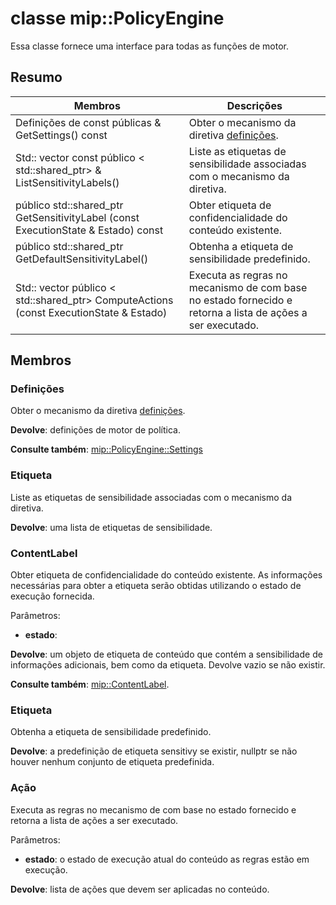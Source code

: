 # <a name="class-mippolicyengine"></a>classe mip::PolicyEngine 
Essa classe fornece uma interface para todas as funções de motor.
  
## <a name="summary"></a>Resumo
 Membros                        | Descrições                                
--------------------------------|---------------------------------------------
 Definições de const públicas & GetSettings() const  |  Obter o mecanismo da diretiva [definições](class_mip_policyengine_settings.md).
Std:: vector const público < std::shared_ptr<Label>> & ListSensitivityLabels()  |  Liste as etiquetas de sensibilidade associadas com o mecanismo da diretiva.
público std::shared_ptr<ContentLabel> GetSensitivityLabel (const ExecutionState & Estado) const  |  Obter etiqueta de confidencialidade do conteúdo existente.
público std::shared_ptr<Label> GetDefaultSensitivityLabel()  |  Obtenha a etiqueta de sensibilidade predefinido.
Std:: vector público < std::shared_ptr<Action>> ComputeActions (const ExecutionState & Estado)  |  Executa as regras no mecanismo de com base no estado fornecido e retorna a lista de ações a ser executado.
  
## <a name="members"></a>Membros
  
### <a name="settings"></a>Definições
Obter o mecanismo da diretiva [definições](class_mip_policyengine_settings.md).

  
**Devolve**: definições de motor de política. 
  
**Consulte também**: [mip::PolicyEngine::Settings](class_mip_policyengine_settings.md)
  
### <a name="label"></a>Etiqueta
Liste as etiquetas de sensibilidade associadas com o mecanismo da diretiva.

  
**Devolve**: uma lista de etiquetas de sensibilidade.
  
### <a name="contentlabel"></a>ContentLabel
Obter etiqueta de confidencialidade do conteúdo existente.
As informações necessárias para obter a etiqueta serão obtidas utilizando o estado de execução fornecida. 

Parâmetros:  
* **estado**: 



  
**Devolve**: um objeto de etiqueta de conteúdo que contém a sensibilidade de informações adicionais, bem como da etiqueta. Devolve vazio se não existir. 
  
**Consulte também**: [mip::ContentLabel](class_mip_contentlabel.md).
  
### <a name="label"></a>Etiqueta
Obtenha a etiqueta de sensibilidade predefinido.

  
**Devolve**: a predefinição de etiqueta sensitivy se existir, nullptr se não houver nenhum conjunto de etiqueta predefinida.
  
### <a name="action"></a>Ação
Executa as regras no mecanismo de com base no estado fornecido e retorna a lista de ações a ser executado.

Parâmetros:  
* **estado**: o estado de execução atual do conteúdo as regras estão em execução. 



  
**Devolve**: lista de ações que devem ser aplicadas no conteúdo.
